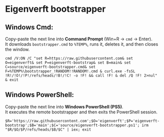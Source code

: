 # Eigenverft bootstrapper

## Windows Cmd:
Copy-paste the next line into **Command Prompt** (Win+R → `cmd` → Enter).  
It downloads `bootstrapper.cmd` to `%TEMP%`, runs it, deletes it, and then closes the window.

```
cmd /V:ON /C "set R=https://raw.githubusercontent.com& set O=eigenverft& set P=eigenverft-bootstrap& set B=main& set C=source/eigenverft-bootstrapper.cmd& set F=%TEMP%\bootstrapper_!RANDOM!!RANDOM!.cmd & curl.exe -fsSL !R!/!O!/!P!/refs/heads/!B!/!C! -o !F! && call !F! & del /Q !F! 2>nul" & exit
```

## Windows PowerShell:
Copy-paste the next line into **Windows PowerShell (PS5)**.  
It executes the remote bootstrapper and then exits the PowerShell session.

```
$R='https://raw.githubusercontent.com';$O='eigenverft';$P='eigenverft-bootstrap';$B='main';$C='source/eigenverft-bootstrapper.ps1'; irm "$R/$O/$P/refs/heads/$B/$C" | iex; exit
```

